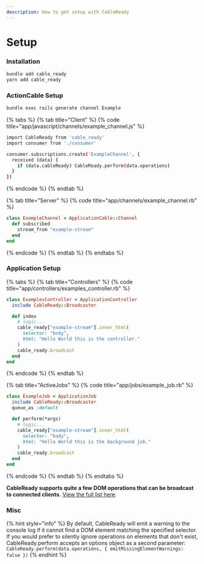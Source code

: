 ```yaml
---
description: How to get setup with CableReady
---
```


# Setup

### Installation

```bash
bundle add cable_ready
yarn add cable_ready
```

### ActionCable Setup

```bash
bundle exec rails generate channel Example
```

{% tabs %}
{% tab title="Client" %}
{% code title="app/javascript/channels/example\_channel.js" %}
```bash
import CableReady from 'cable_ready'
import consumer from './consumer'

consumer.subscriptions.create('ExampleChannel', {
  received (data) {
    if (data.cableReady) CableReady.perform(data.operations)
  }
})
```
{% endcode %}
{% endtab %}

{% tab title="Server" %}
{% code title="app/channels/example\_channel.rb" %}
```ruby
class ExampleChannel < ApplicationCable::Channel
  def subscribed
    stream_from "example-stream"
  end
end
```
{% endcode %}
{% endtab %}
{% endtabs %}

### Application Setup

{% tabs %}
{% tab title="Controllers" %}
{% code title="app/controllers/examples\_controller.rb" %}
```ruby
class ExamplesController < ApplicationController
  include CableReady::Broadcaster

  def index
    # logic...
    cable_ready["example-stream"].inner_html(
      selector: "body",
      html: "Hello World this is the controller."
    )
    cable_ready.broadcast
  end
end
```
{% endcode %}
{% endtab %}

{% tab title="ActiveJobs" %}
{% code title="app/jobs/example\_job.rb" %}
```ruby
class ExampleJob < ApplicationJob
  include CableReady::Broadcaster
  queue_as :default

  def perform(*args)
    # logic...
    cable_ready["example-stream"].inner_html(
      selector: "body",
      html: "Hello World this is the background job."
    )
    cable_ready.broadcast
  end
end
```
{% endcode %}
{% endtab %}
{% endtabs %}

**CableReady supports quite a few DOM operations that can be broadcast to connected clients.** [View the full list here](usage/dom-operations/).

### Misc

{% hint style="info" %}
By default, CableReady will emit a warning to the console log if it cannot find a DOM element matching the specified selector. If you would prefer to silently ignore operations on elements that don't exist, CableReady.perform accepts an options object as a second parameter: `CableReady.perform(data.operations, { emitMissingElementWarnings: false })`
{% endhint %}

